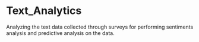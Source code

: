 # Text_Analytics
Analyzing the text data collected through surveys for performing sentiments analysis and predictive analysis on the data.
